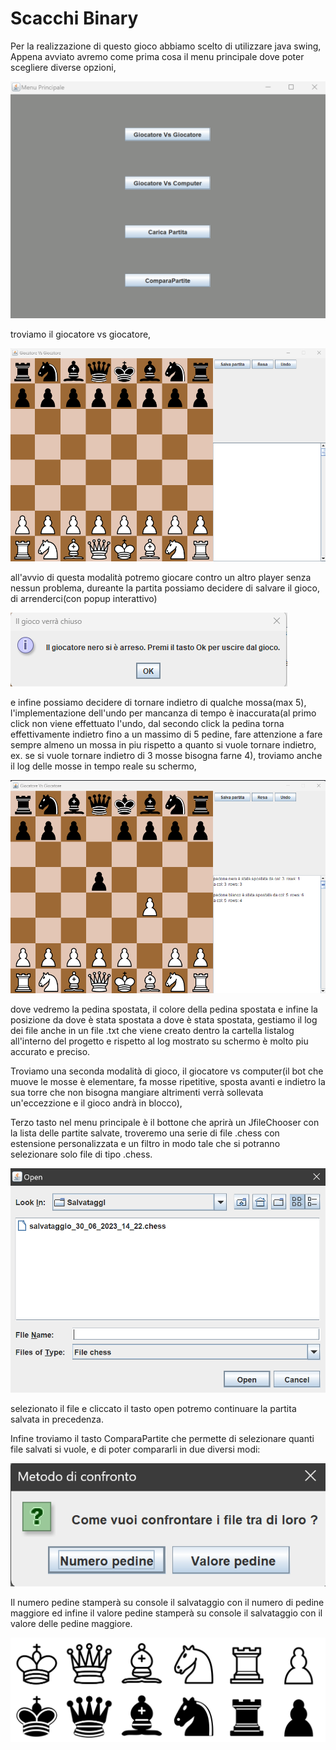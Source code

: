 # Scacchi Binary
Per la realizzazione di questo gioco abbiamo scelto di utilizzare java swing,
Appena avviato avremo come prima cosa il menu principale dove poter scegliere diverse opzioni,


![1.png](src%2Fresources%2F1.png)


troviamo il giocatore vs giocatore,

![2.png](src%2Fresources%2F2.png)

all'avvio di questa modalità potremo giocare contro un altro player senza nessun problema, dureante la partita possiamo decidere
di salvare il gioco, di arrenderci(con popup interattivo)

![4.png](src%2Fresources%2F4.png)

e infine possiamo decidere di tornare indietro di qualche mossa(max 5), l'implementazione dell'undo
per mancanza di tempo è inaccurata(al primo click non viene effettuato l'undo, dal secondo click la pedina torna effettivamente indietro fino a un massimo di 5 pedine, fare attenzione a fare sempre almeno un mossa in piu rispetto a quanto si vuole tornare indietro, ex. se si vuole tornare indietro di 3 mosse bisogna farne 4),
troviamo anche il log delle mosse in tempo reale su schermo,

![3.png](src%2Fresources%2F3.png)

dove vedremo la pedina spostata, il colore della pedina spostata e infine la posizione da dove è stata spostata a dove è stata spostata,
gestiamo il log dei file anche in un file .txt che viene creato dentro la cartella listalog all'interno del progetto e rispetto al log mostrato su schermo è molto piu accurato e preciso.

Troviamo una seconda modalità di gioco, il giocatore vs computer(il bot che muove le mosse è elementare, fa mosse ripetitive, sposta avanti e indietro la sua torre che non bisogna mangiare altrimenti verrà sollevata un'eccezzione e il gioco andrà in blocco),

Terzo tasto nel menu principale è il bottone che aprirà un JfileChooser con la lista delle partite salvate,
troveremo una serie di file .chess con estensione personalizzata e un filtro in modo tale che si potranno selezionare solo file di tipo .chess.

![5.png](src%2Fresources%2F5.png)

selezionato il file e cliccato il tasto open potremo continuare la partita salvata in precedenza.

Infine troviamo il tasto ComparaPartite che permette di selezionare quanti file salvati si vuole, e di poter compararli in due diversi modi:


![6.png](src%2Fresources%2F6.png)

Il numero pedine stamperà su console il salvataggio con il numero di pedine maggiore 
ed infine il valore pedine stamperà su console il salvataggio con il valore delle pedine maggiore.

![chess.png](src%2Fresources%2Fchess.png)